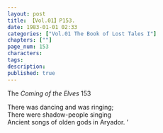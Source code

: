 ```yaml
---
layout: post
title: 【Vol.01】P153.
date: 1983-01-01 02:33
categories: ["Vol.01 The Book of Lost Tales I"]
chapters: [""]
page_num: 153
characters: 
tags: 
description: 
published: true
---
```


<p style="text-indent: 0;">
The <I>Coming of the Elves </I>153
</p>

There was dancing and was ringing;<BR>There were shadow-people singing<BR>Ancient songs of olden gods in Aryador. ’

